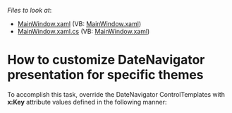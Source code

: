 <!-- default file list -->
*Files to look at*:

* [MainWindow.xaml](./CS/MainWindow.xaml) (VB: [MainWindow.xaml](./VB/MainWindow.xaml))
* [MainWindow.xaml.cs](./CS/MainWindow.xaml.cs) (VB: [MainWindow.xaml](./VB/MainWindow.xaml))
<!-- default file list end -->
# How to customize DateNavigator presentation for specific themes


<p>To accomplish this task, override the DateNavigator ControlTemplates with <strong>x:Key</strong> attribute values defined in the following manner:</p><p><ControlTemplate x:Key="{dxet:DateNavigatorThemeKey ThemeName=<Target_theme_name>, ...</p><p>This example shows how to do this for <strong>LightGray</strong> and <strong>Office2007Blue</strong> themes. You can easily add templates for other themes by using the same approach.</p>

<br/>


